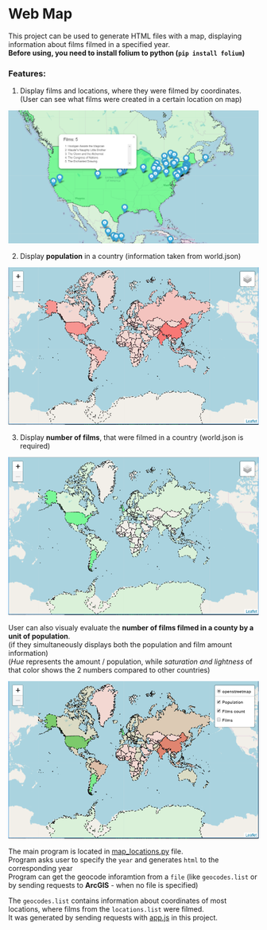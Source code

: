 # Web Map

This project can be used to generate HTML files with a map, displaying information about films filmed in a specified year.   
**Before using, you need to install folium to python (`pip install folium`)**

### Features:
1. Display films and locations, where they were filmed by coordinates.   
   (User can see what films were created in a certain location on map)   
   
![example with locations group](https://github.com/KangaroosInAntarcitica/webMap/blob/master/__temp__/example4.PNG)

2. Display **population** in a country (information taken from world.json)
   
![population example](https://github.com/KangaroosInAntarcitica/webMap/blob/master/__temp__/example2.PNG)

3. Display **number of films**, that were filmed in a country (world.json is required)
   
![film population example](https://github.com/KangaroosInAntarcitica/webMap/blob/master/__temp__/example1.PNG)

   User can also visualy evaluate the **number of films filmed in a county by a unit of population**.   
   (if they simultaneously displays both the population and film amount information)   
   (*Hue* represents the amount / population, while *saturation and lightness* of that color shows the 2 numbers compared to other countries)   
   
![film numbers & population example](https://github.com/KangaroosInAntarcitica/webMap/blob/master/__temp__/example3.PNG)


   The main program is located in [map_locations.py](https://github.com/KangaroosInAntarcitica/webMap/blob/master/map_locations.py) file.   
   Program asks user to specify the `year` and generates `html` to the corresponding year   
   Program can get the geocode inforamtion from a `file` (like `geocodes.list` or by sending requests to **ArcGIS** - when no file is specified)   

   The `geocodes.list` contains information about coordinates of most locations, where films from the `locations.list` were filmed.   
   It was generated by sending requests with [app.js](https://github.com/KangaroosInAntarcitica/webMap/blob/master/app.js) in this project.   
